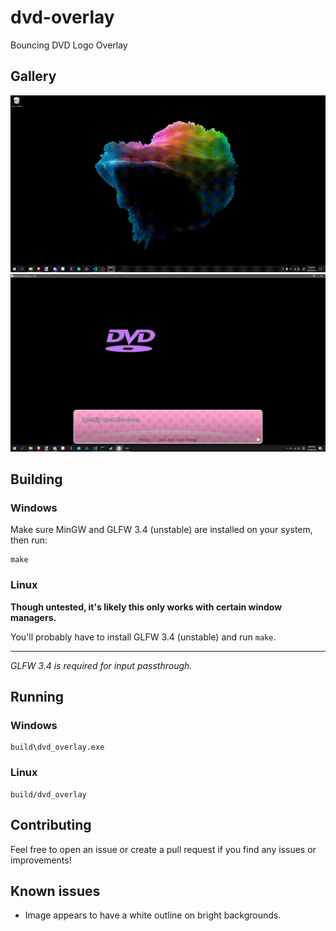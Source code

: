 # dvd-overlay
Bouncing DVD Logo Overlay

## Gallery
<p align="center">
	<img src="https://github.com/Daxterapid/dvd-overlay/raw/master/screencast.gif">
  	<img src="https://github.com/Daxterapid/dvd-overlay/raw/master/screenshot.png">
</p>

## Building

### Windows
Make sure MinGW and GLFW 3.4 (unstable) are installed on your system, then run:
```
make
```

### Linux
**Though untested, it's likely this only works with certain window managers.**

You'll probably have to install GLFW 3.4 (unstable) and run `make`.

---

*GLFW 3.4 is required for input passthrough.*

## Running

### Windows
```
build\dvd_overlay.exe
```

### Linux
```
build/dvd_overlay
```

## Contributing
Feel free to open an issue or create a pull request if you find any issues or improvements!

## Known issues
* Image appears to have a white outline on bright backgrounds.